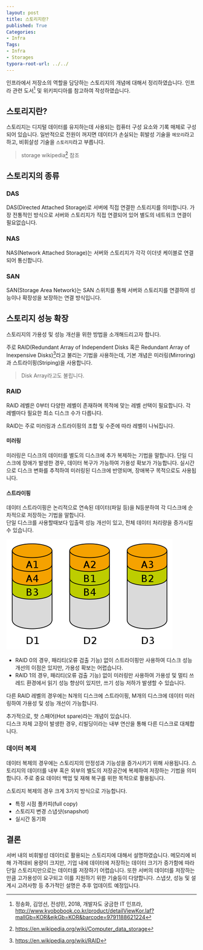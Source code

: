 ```yaml
---
layout: post
title: 스토리지란?
published: True
Categories:
- Infra
Tags:
- Infra
- Storages
typora-root-url: ../../
---
```


인프라에서 저장소의 역할을 담당하는 스토리지의 개념에 대해서 정리하였습니다. 인프라 관련 도서[^1] 및 위키피디아를 참고하여 작성하였습니다.

<!--more-->



## 스토리지란?

스토리지는 디지털 데이터를 유지하는데 사용되는 컴퓨터 구성 요소와 기록 매체로 구성되어 있습니다. 일반적으로 전원이 꺼지면 데이터가 손실되는 휘발성 기술을 `메모리`라고 하고, 비휘살성 기술을 `스토리지`라고 부릅니다.

> storage wikipedia[^2] 참조



## 스토리지의 종류

### DAS

DAS(Directed Attached Storage)로 서버에 직접 연결한 스토리지를 의미합니다. 가장 전통적인 방식으로 서버와 스토리지가 직접 연결되어 있어 별도의 네트워크 연결이 필요없습니다.



### NAS

NAS(Network Attached Storage)는 서버와 스토리지가 각각 이더넷 케이블로 연결되어 통신합니다. 



### SAN

SAN(Storage Area Network)는 SAN 스위치를 통해 서버와 스토리지를 연결하여 성능이나 확장성을 보장하는 연결 방식입니다.



## 스토리지 성능 확장

스토리지의 가용성 및 성능 개선을 위한 방법을 소개해드리고자 합니다. 

주로 RAID(Redundant Array of Independent Disks 혹은 Redundant Array of Inexpensive Disks)[^3]라고 불리는 기법을 사용하는데, 기본 개념은 미러링(Mirroring)과 스트라이핑(Striping)을 사용합니다. 

>  Disk Array라고도 불립니다.



### RAID

RAID 레벨은 0부터 다양한 레벨이 존재하며 목적에 맞는 레벨 선택이 필요합니다. 각 레벨마다 필요한 최소 디스크 수가 다릅니다.

RAID는 주로 미러링과 스트라이핑의 조합 및 수준에 따라 레벨이 나눠집니다.



#### 미러링

미러링은 디스크의 데이터를 별도의 디스크에 추가 복제하는 기법을 말합니다. 단일 디스크에 장애가 발생한 경우, 데이터 복구가 가능하여 가용성 확보가 가능합니다. 실시간으로 디스크 변화를 추적하여 미러링된 디스크에 반영되며, 장애복구 목적으로도 사용됩니다.



#### 스트라이핑

데이터 스트라이핑은 논리적으로 연속된 데이터(파일 등)을 N등분하여 각 디스크에 순차적으로 저장하는 기법을 말합니다.  
단일 디스크를 사용할때보다 입출력 성능 개선이 있고, 전체 데이터 처리량을 증가시킬 수 있습니다.



![striping](/assets/images/articles/440px-Data_striping_example.svg.png)



- RAID 0의 경우, 패리티(오류 검출 기능) 없이 스트라이핑만 사용하여 디스크 성능 개선의 이점은 있지만, 가용성 확보는 어렵습니다.
- RAID 1의 경우, 패리티(오류 검출 기능) 없이 미러링만 사용하여 가용성 및 멀티 쓰레드 환경에서 읽기 성능 향상이 있지만, 쓰기 성능 저하가 발생할 수 있습니다.

다른 RAID 레벨의 경우에는 N개의 디스크에 스트라이핑, M개의 디스크에 데이터 미러링하여 가용성 및 성능 개선이 가능합니다.



추가적으로, 핫 스패어(Hot spare)라는 개념이 있습니다.  
 디스크 자체 고장이 발생한 경우, 리빌딩이라는 내부 연산을 통해 다른 디스크로 대체합니다.



### 데이터 복제

데이터 복제의 경우에는 스토리지의 안정성과 기능성을 증가시키기 위해 사용됩니다. 스토리지의 데이터를 내부 혹은 외부의 별도의 저장공간에 복제하여 저장하는 기법을 의미합니다. 주로 중요 데이터 백업 및 재해 복구를 위한 목적으로 활용됩니다.

스토리지 복제의 경우 크게 3가지 방식으로 가능합니다.

- 특정 시점 풀카피(full copy)
- 스토리지 변경 스냅샷(snapshot)
- 실시간 동기화



## 결론

서버 내의 비휘발성 데이터로 활용되는 스토리지에 대해서 설명하였습니다. 메모리에 비해 가격대비 용량이 크지만, 기업 내에 데이터에 저장하는 데이터 크기가 증가함에 따라 단일 스토리지만으로는 데이터를 저장하기 어렵습니다. 또한 서버의 데이터를 저장하는 만큼 고가용성이 요구되고 이를 지원하기 위한 기술등이 다양합니다.  스냅샷, 성능 및 설계시 고려사항 등 추가적인 설명은 추후 업데이트 예정입니다.



[^1]:  정송화, 김엉선, 전성민, 2018, 개발자도 궁금한 IT 인프라, http://www.kyobobook.co.kr/product/detailViewKor.laf?mallGb=KOR&ejkGb=KOR&barcode=9791188621224
[^2]: https://en.wikipedia.org/wiki/Computer_data_storage
[^3]: https://en.wikipedia.org/wiki/RAID
[^4]: 
[^5 ]: https://en.wikipedia.org/wiki/Data_striping